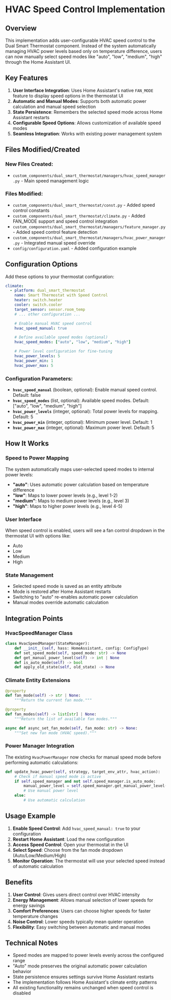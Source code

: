 # HVAC Speed Control Implementation

## Overview

This implementation adds user-configurable HVAC speed control to the Dual Smart Thermostat component. Instead of the system automatically managing HVAC power levels based only on temperature difference, users can now manually select speed modes like "auto", "low", "medium", "high" through the Home Assistant UI.

## Key Features

1. **User Interface Integration**: Uses Home Assistant's native `FAN_MODE` feature to display speed options in the thermostat UI
2. **Automatic and Manual Modes**: Supports both automatic power calculation and manual speed selection
3. **State Persistence**: Remembers the selected speed mode across Home Assistant restarts
4. **Configurable Speed Options**: Allows customization of available speed modes
5. **Seamless Integration**: Works with existing power management system

## Files Modified/Created

### New Files Created:

- `custom_components/dual_smart_thermostat/managers/hvac_speed_manager.py` - Main speed management logic

### Files Modified:

- `custom_components/dual_smart_thermostat/const.py` - Added speed control constants
- `custom_components/dual_smart_thermostat/climate.py` - Added FAN_MODE support and speed control integration
- `custom_components/dual_smart_thermostat/managers/feature_manager.py` - Added speed control feature detection
- `custom_components/dual_smart_thermostat/managers/hvac_power_manager.py` - Integrated manual speed override
- `config/configuration.yaml` - Added configuration example

## Configuration Options

Add these options to your thermostat configuration:

```yaml
climate:
  - platform: dual_smart_thermostat
    name: Smart Thermostat with Speed Control
    heater: switch.heater
    cooler: switch.cooler
    target_sensor: sensor.room_temp
    # ... other configuration ...

    # Enable manual HVAC speed control
    hvac_speed_manual: true

    # Define available speed modes (optional)
    hvac_speed_modes: ["auto", "low", "medium", "high"]

    # Power level configuration for fine-tuning
    hvac_power_levels: 5
    hvac_power_min: 1
    hvac_power_max: 5
```

### Configuration Parameters:

- **`hvac_speed_manual`** (boolean, optional): Enable manual speed control. Default: false
- **`hvac_speed_modes`** (list, optional): Available speed modes. Default: ["auto", "low", "medium", "high"]
- **`hvac_power_levels`** (integer, optional): Total power levels for mapping. Default: 5
- **`hvac_power_min`** (integer, optional): Minimum power level. Default: 1
- **`hvac_power_max`** (integer, optional): Maximum power level. Default: 5

## How It Works

### Speed to Power Mapping

The system automatically maps user-selected speed modes to internal power levels:

- **"auto"**: Uses automatic power calculation based on temperature difference
- **"low"**: Maps to lower power levels (e.g., level 1-2)
- **"medium"**: Maps to medium power levels (e.g., level 3)
- **"high"**: Maps to higher power levels (e.g., level 4-5)

### User Interface

When speed control is enabled, users will see a fan control dropdown in the thermostat UI with options like:

- Auto
- Low
- Medium
- High

### State Management

- Selected speed mode is saved as an entity attribute
- Mode is restored after Home Assistant restarts
- Switching to "auto" re-enables automatic power calculation
- Manual modes override automatic calculation

## Integration Points

### HvacSpeedManager Class

```python
class HvacSpeedManager(StateManager):
    def __init__(self, hass: HomeAssistant, config: ConfigType)
    def set_speed_mode(self, speed_mode: str) -> None
    def get_manual_power_level(self) -> int | None
    def is_auto_mode(self) -> bool
    def apply_old_state(self, old_state) -> None
```

### Climate Entity Extensions

```python
@property
def fan_mode(self) -> str | None:
    """Return the current fan mode."""

@property
def fan_modes(self) -> list[str] | None:
    """Return the list of available fan modes."""

async def async_set_fan_mode(self, fan_mode: str) -> None:
    """Set new fan mode (HVAC speed)."""
```

### Power Manager Integration

The existing `HvacPowerManager` now checks for manual speed mode before performing automatic calculations:

```python
def update_hvac_power(self, strategy, target_env_attr, hvac_action):
    # Check if manual speed mode is active
    if self.speed_manager and not self.speed_manager.is_auto_mode:
        manual_power_level = self.speed_manager.get_manual_power_level()
        # Use manual power level
    else:
        # Use automatic calculation
```

## Usage Example

1. **Enable Speed Control**: Add `hvac_speed_manual: true` to your configuration
2. **Restart Home Assistant**: Load the new configuration
3. **Access Speed Control**: Open your thermostat in the UI
4. **Select Speed**: Choose from the fan mode dropdown (Auto/Low/Medium/High)
5. **Monitor Operation**: The thermostat will use your selected speed instead of automatic calculation

## Benefits

1. **User Control**: Gives users direct control over HVAC intensity
2. **Energy Management**: Allows manual selection of lower speeds for energy savings
3. **Comfort Preferences**: Users can choose higher speeds for faster temperature changes
4. **Noise Control**: Lower speeds typically mean quieter operation
5. **Flexibility**: Easy switching between automatic and manual modes

## Technical Notes

- Speed modes are mapped to power levels evenly across the configured range
- "Auto" mode preserves the original automatic power calculation behavior
- State persistence ensures settings survive Home Assistant restarts
- The implementation follows Home Assistant's climate entity patterns
- All existing functionality remains unchanged when speed control is disabled
